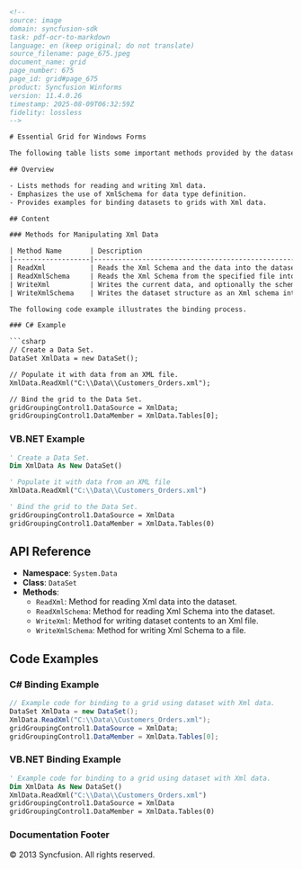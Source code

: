 ```html
<!-- 
source: image
domain: syncfusion-sdk
task: pdf-ocr-to-markdown
language: en (keep original; do not translate)
source_filename: page_675.jpeg
document_name: grid
page_number: 675
page_id: grid#page_675
product: Syncfusion Winforms
version: 11.4.0.26
timestamp: 2025-08-09T06:32:59Z
fidelity: lossless
-->

# Essential Grid for Windows Forms

The following table lists some important methods provided by the dataset that allows you to manipulate Xml data. In this, the XmlSchema represents the type of the data stored in the Xml file.

## Overview

- Lists methods for reading and writing Xml data.
- Emphasizes the use of XmlSchema for data type definition.
- Provides examples for binding datasets to grids with Xml data.

## Content

### Methods for Manipulating Xml Data

| Method Name       | Description                                                                 |
|-------------------|-----------------------------------------------------------------------------|
| ReadXml           | Reads the Xml Schema and the data into the dataset using the specified Xml file. |
| ReadXmlSchema     | Reads the Xml Schema from the specified file into the dataset.                 |
| WriteXml          | Writes the current data, and optionally the schema, for the dataset into the specified Xml file. |
| WriteXmlSchema    | Writes the dataset structure as an Xml schema into the specified file.      |

The following code example illustrates the binding process.

### C# Example

```csharp
// Create a Data Set.
DataSet XmlData = new DataSet();

// Populate it with data from an XML file.
XmlData.ReadXml("C:\\Data\\Customers_Orders.xml");

// Bind the grid to the Data Set.
gridGroupingControl1.DataSource = XmlData;
gridGroupingControl1.DataMember = XmlData.Tables[0];
```

### VB.NET Example

```vb
' Create a Data Set.
Dim XmlData As New DataSet()

' Populate it with data from an XML file
XmlData.ReadXml("C:\\Data\\Customers_Orders.xml")

' Bind the grid to the Data Set.
gridGroupingControl1.DataSource = XmlData
gridGroupingControl1.DataMember = XmlData.Tables(0)
```

## API Reference

- **Namespace**: `System.Data`
- **Class**: `DataSet`
- **Methods**:
  - `ReadXml`: Method for reading Xml data into the dataset.
  - `ReadXmlSchema`: Method for reading Xml Schema into the dataset.
  - `WriteXml`: Method for writing dataset contents to an Xml file.
  - `WriteXmlSchema`: Method for writing Xml Schema to a file.

## Code Examples

### C# Binding Example

```csharp
// Example code for binding to a grid using dataset with Xml data.
DataSet XmlData = new DataSet();
XmlData.ReadXml("C:\\Data\\Customers_Orders.xml");
gridGroupingControl1.DataSource = XmlData;
gridGroupingControl1.DataMember = XmlData.Tables[0];
```

### VB.NET Binding Example

```vb
' Example code for binding to a grid using dataset with Xml data.
Dim XmlData As New DataSet()
XmlData.ReadXml("C:\\Data\\Customers_Orders.xml")
gridGroupingControl1.DataSource = XmlData
gridGroupingControl1.DataMember = XmlData.Tables(0)
```

### Documentation Footer

© 2013 Syncfusion. All rights reserved.

<!-- tags: [syncfusion, winforms, dataset, xml, essential grid, code examples] keywords: [dataset, xmlschema, readxml, writexml, bind, grid, xml data, code example] -->
```